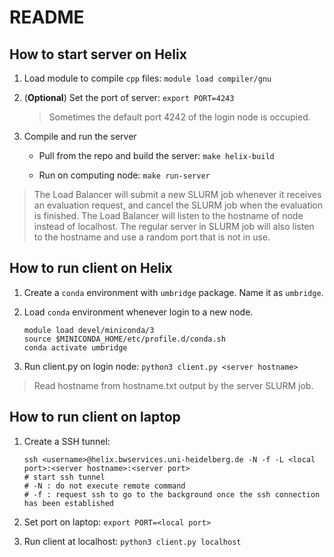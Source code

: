 # README

## How to start server on Helix

1. Load module to compile `cpp` files: `module load compiler/gnu`

2. (**Optional**) Set the port of server: `export PORT=4243`

    > Sometimes the default port 4242 of the login node is occupied.

3. Compile and run the server
    - Pull from the repo and build the server: `make helix-build`
    
    - Run on computing node: `make run-server`

> The Load Balancer will submit a new SLURM job whenever it receives an evaluation request, and cancel the SLURM job when the evaluation is finished.
> The Load Balancer will listen to the hostname of node instead of localhost.
> The regular server in SLURM job will also listen to the hostname and use a random port that is not in use.

## How to run client on Helix

1. Create a `conda` environment with `umbridge` package. Name it as `umbridge`.

2. Load `conda` environment whenever login to a new node.
	```
    module load devel/miniconda/3
    source $MINICONDA_HOME/etc/profile.d/conda.sh
    conda activate umbridge
   ```

3. Run client.py on login node: `python3 client.py <server hostname>`

> Read hostname from hostname.txt output by the server SLURM job.

## How to run client on laptop

1. Create a SSH tunnel:

    ```
    ssh <username>@helix.bwservices.uni-heidelberg.de -N -f -L <local port>:<server hostname>:<server port>
    # start ssh tunnel
    # -N : do not execute remote command
    # -f : request ssh to go to the background once the ssh connection has been established
    ```

2. Set port on laptop: `export PORT=<local port>`

3. Run client at localhost: `python3 client.py localhost`

